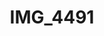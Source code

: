 ---
pid: '169'
layout: photos
title: IMG_4491
filename: IMG_4529.jpg
caption: 
previous_pid: '168'
next_pid: '170'
permalink: "/photos/169.html"
---